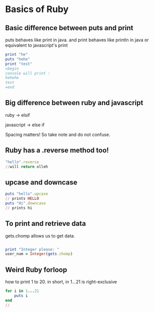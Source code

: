 # Basics of Ruby

## Basic difference between puts and print

puts behaves like print in java.
and print behaves like println in java or equivalent to javascript's print

```ruby
print "he"
puts "hehe"
print "test"
=begin
console will print : 
hehehe
test
=end
```

##  Big difference between ruby and javascript

ruby -> elsif

javascript -> else if

Spacing matters!  So take note and do not confuse. 


## Ruby has a .reverse method too!

```ruby
"hello".reverse
//will return olleh

```

## upcase and downcase

```ruby
puts "hello".upcase 
// prints HELLO
puts "Hi".downcase
// prints hi
```

## To print and retrieve data

gets.chomp allows us to get data.
```ruby

print "Integer please: "
user_num = Integer(gets.chomp)
```

## Weird Ruby forloop

how to print 1 to 20.
in short, in 1...21 is right-exclusive
```ruby
for i in 1...21
    puts i
end
// 
```

